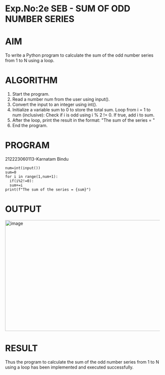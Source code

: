 # Exp.No:2e SEB - SUM OF ODD NUMBER SERIES
# AIM
To write a Python program to calculate the sum of the odd number series from 1 to N using a loop.

# ALGORITHM
1. Start the program.
2. Read a number num from the user using input().
3. Convert the input to an integer using int().
4. Initialize a variable sum to 0 to store the total sum. Loop from i = 1 to num (inclusive): Check if i is odd using i % 2 != 0. If true, add i to sum.
5. After the loop, print the result in the format: "The sum of the series = "
6. End the program.

# PROGRAM
212223060113-Karnatam Bindu
```
num=int(input())
sum=0
for i in range(1,num+1):
  if(i%2!=0):
  sum+=i
print(f"The sum of the series = {sum}")
```
# OUTPUT
<img width="1199" height="360" alt="image" src="https://github.com/user-attachments/assets/dce3d805-4002-4bc3-977c-91ea480e2018" />

# RESULT
Thus the program to calculate the sum of the odd number series from 1 to N using a loop has been implemented and executed successfully.
